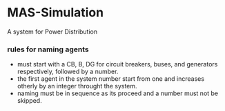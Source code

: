 # MAS-Simulation
A system for Power Distribution


### rules for naming agents
* must start with a CB, B, DG for circuit breakers, buses, and generators respectively, followed by a number.
* the first agent in the system number start from one and increases otherly by an integer throught the system.
* naming must be in sequence as its proceed and a  number must not be skipped.
